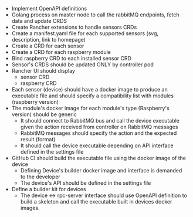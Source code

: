 - Implement OpenAPI definitions
- Golang process on master node to call the rabbitMQ endpoints, fetch data and update CRDS
- Create Rancher extensions to handle sensors CRDs
- Create a manifest.yaml file for each supported sensors (svg, description, link to homepage)
- Create a CRD for each sensor
- Create a CRD for each raspberry module
- Bind raspberry CRD to each installed sensor CRD
- Sensor's CRDS should be updated ONLY by controller pod
- Rancher UI should display
  - sensor CRD
  - raspberry CRD
- Each sensor (device) should have a docker image to produce an executable file and should specify a compatibility list with modules (raspberry version)
- The module's docker image for each module's type (Raspberry's version) should be generic
  - It should connect to RabbitMQ bus and call the device executable given the action received from controller on RabbitMQ messages
  - RabbitMQ messages should specify the action and the expected result (format)
  - It should call the device executable depending on API interface defined in the settings file
- GitHub CI should build the executable file using the docker image of the device
  - Defining Device's builder docker image and interface is demanded to the developer
  - The device's API should be defined in the settings file
- Define a builder kit for devices
  - The device <-> rpc-server interface should use OpenAPI definition to build a skeleton and call the executable built in devices docker images.